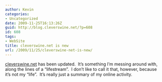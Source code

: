 ```yaml
---
author: Kevin
categories:
- Uncategorized
date: 2009-11-25T16:13:26Z
guid: http://blog.cleverswine.net/?p=608
id: 608
tags:
- WebSite
title: cleverswine.net is new
url: /2009/11/25/cleverswine-net-is-new/
---
```


[cleverswine.net](http://www.cleverswine.net/) has been updated.  It&#8217;s something I&#8217;m messing around with, along the lines of a &#8220;lifestream&#8221;.  I don&#8217;t like to call it that, however, because it&#8217;s not my &#8220;life&#8221;.  It&#8217;s really just a summary of my online activity.